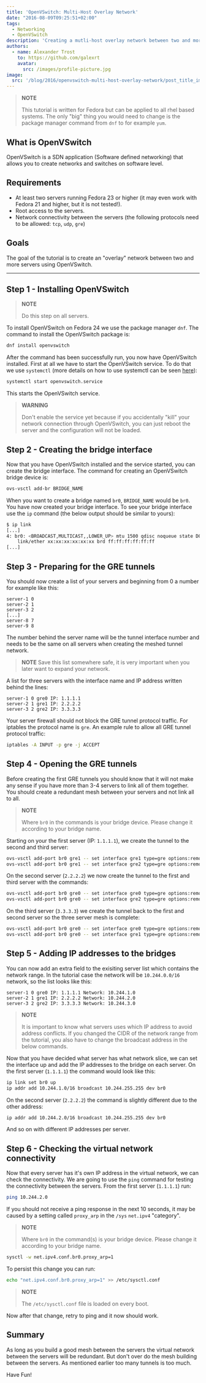 ```yaml
---
title: 'OpenVSwitch: Multi-Host Overlay Network'
date: "2016-08-09T09:25:51+02:00"
tags:
  - Networking
  - OpenVSwitch
description: 'Creating a mutli-host overlay network between two and more servers.'
authors:
  - name: Alexander Trost
    to: https://github.com/galexrt
    avatar:
      src: /images/profile-picture.jpg
image:
  src: '/blog/2016/openvswitch-multi-host-overlay-network/post_title_image.png'
---
```


> **NOTE**
>
> This tutorial is written for Fedora but can be applied to all rhel based systems.
> The only "big" thing you would need to change is the package manager command from `dnf` to for example `yum`.

## What is OpenVSwitch

OpenVSwitch is a SDN application (Software defined networking) that allows you to create networks and switches on software level.

## Requirements

* At least two servers running Fedora 23 or higher (it may even work with Fedora 21 and higher, but it is not tested!).
* Root access to the servers.
* Network connectivity between the servers (the following protocols need to be allowed: `tcp`, `udp`, `gre`)

## Goals

The goal of the tutorial is to create an "overlay" network between two and more servers using OpenVSwitch.

***

## Step 1 - Installing OpenVSwitch

> **NOTE**
>
> Do this step on all servers.

To install OpenVSwitch on Fedora 24 we use the package manager `dnf`.
The command to install the OpenVSwitch package is:

```bash
dnf install openvswitch
```

After the command has been successfully run, you now have OpenVSwitch installed.
First at all we have to start the OpenVSwitch service. To do that we use `systemctl` (more details on how to use systemctl can be seen [here](https://docs.openvswitch.org/en/latest/intro/install/)):

```bash
systemctl start openvswitch.service
```

This starts the OpenVSwitch service.

> **WARNING**
>
> Don't enable the service yet because if you accidentally "kill" your network connection through OpenVSwitch, you can just reboot the server and the configuration will not be loaded.

## Step 2 - Creating the bridge interface

Now that you have OpenVSwitch installed and the service started, you can create the bridge interface.
The command for creating an OpenVSwitch bridge device is:

```bash
ovs-vsctl add-br BRIDGE_NAME
```

When you want to create a bridge named `br0`, `BRIDGE_NAME` would be `br0`. You have now created your bridge interface.
To see your bridge interface use the `ip` command (the below output should be similar to yours):

```bash
$ ip link
[...]
4: br0: <BROADCAST,MULTICAST,,LOWER_UP> mtu 1500 qdisc noqueue state DOWN mode DEFAULT group default qlen 1
    link/ether xx:xx:xx:xx:xx:xx brd ff:ff:ff:ff:ff:ff
[...]
```

## Step 3 - Preparing for the GRE tunnels

You should now create a list of your servers and beginning from 0 a number for example like this:

```csv
server-1 0
server-2 1
server-3 2
[...]
server-8 7
server-9 8
```

The number behind the server name will be the tunnel interface number and needs to be the same on all servers when creating the meshed tunnel network.

> **NOTE** Save this list somewhere safe, it is very important when you later want to expand your network.

A list for three servers with the interface name and IP address written behind the lines:

```csv
server-1 0 gre0 IP: 1.1.1.1
server-2 1 gre1 IP: 2.2.2.2
server-3 2 gre2 IP: 3.3.3.3
```

Your server firewall should not block the GRE tunnel protocol traffic.
For iptables the protocol name is `gre`.
An example rule to allow all GRE tunnel protocol traffic:

```bash
iptables -A INPUT -p gre -j ACCEPT
```

## Step 4 - Opening the GRE tunnels

Before creating the first GRE tunnels you should know that it will not make any sense if you have more than 3-4 servers to link all of them together. You should create a redundant mesh between your servers and not link all to all.

> **NOTE**
>
> Where `br0` in the commands is your bridge device. Please change it according to your bridge name.

Starting on your the first server (IP: `1.1.1.1`), we create the tunnel to the second and third server:

```bash
ovs-vsctl add-port br0 gre1 -- set interface gre1 type=gre options:remote_ip=2.2.2.2
ovs-vsctl add-port br0 gre1 -- set interface gre2 type=gre options:remote_ip=3.3.3.3
```

On the second server (`2.2.2.2`) we now create the tunnel to the first and third server with the commands:

```bash
ovs-vsctl add-port br0 gre0 -- set interface gre0 type=gre options:remote_ip=1.1.1.1
ovs-vsctl add-port br0 gre0 -- set interface gre2 type=gre options:remote_ip=3.3.3.3
```

On the third server (`3.3.3.3`) we create the tunnel back to the first and second server so the three server mesh is complete:

```bash
ovs-vsctl add-port br0 gre0 -- set interface gre0 type=gre options:remote_ip=1.1.1.1
ovs-vsctl add-port br0 gre0 -- set interface gre1 type=gre options:remote_ip=2.2.2.2
```

## Step 5 - Adding IP addresses to the bridges

You can now add an extra field to the exisiting server list which contains the network range.
In the tutorial case the network will be `10.244.0.0/16` network, so the list looks like this:

```csv
server-1 0 gre0 IP: 1.1.1.1 Network: 10.244.1.0
server-2 1 gre1 IP: 2.2.2.2 Network: 10.244.2.0
server-3 2 gre2 IP: 3.3.3.3 Network: 10.244.3.0
```

> **NOTE**
>
> It is important to know what servers uses which IP address to avoid address conflicts.
> If you changed the CIDR of the network range from the tutorial, you also have to change the broadcast address in the below commands.

Now that you have decided what server has what network slice, we can set the interface up and add the IP addresses to the bridge on each server.
On the first server (`1.1.1.1`) the command would look like this:

```bash
ip link set br0 up
ip addr add 10.244.1.0/16 broadcast 10.244.255.255 dev br0
```

On the second server (`2.2.2.2`) the command is slightly different due to the other address:

```bash
ip addr add 10.244.2.0/16 broadcast 10.244.255.255 dev br0
```

And so on with different IP addresses per server.

## Step 6 - Checking the virtual network connectivity

Now that every server has it's own IP address in the virtual network, we can check the connectivity.
We are going to use the `ping` command for testing the connectivity between the servers.
From the first server (`1.1.1.1`) run:

```bash
ping 10.244.2.0
```

If you should not receive a ping response in the next 10 seconds, it may be caused by a setting called `proxy_arp` in the `/sys` `net.ipv4` "category".

> **NOTE**
>
> Where `br0` in the command(s) is your bridge device. Please change it according to your bridge name.

```bash
sysctl -w net.ipv4.conf.br0.proxy_arp=1
```

To persist this change you can run:

```bash
echo "net.ipv4.conf.br0.proxy_arp=1" >> /etc/sysctl.conf
```

> **NOTE**
>
> The `/etc/sysctl.conf` file is loaded on every boot.

Now after that change, retry to ping and it now should work.

## Summary

As long as you build a good mesh between the servers the virtual network between the servers will be redundant.
But don't over do the mesh building between the servers. As mentioned earlier too many tunnels is too much.

Have Fun!
